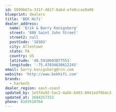 ```yaml
---
id: 5899b67a-331f-4817-8abd-efe0ccaa9a96
blueprint: dealers
title: 'BEK Hifi'
dealer_address:
  name: 'Erik & Barry Konigsberg'
  street: '808 Saint John Street'
  street2: null
  postCode: '18103'
  city: Allentown
  state: PA
  country: US
  latitude: '40.5910603877551'
  longitude: '-75.47034630612245'
email: barry.konigsberg@rcn.com
website: 'http://www.bekhifi.com'
brands:
  - harbeth
dealer_region: east-coast
updated_by: 1e5fda92-5ac2-4abb-b403-8041edf0b4c3
updated_at: 1684257353
phone: 6103510764
---
```

